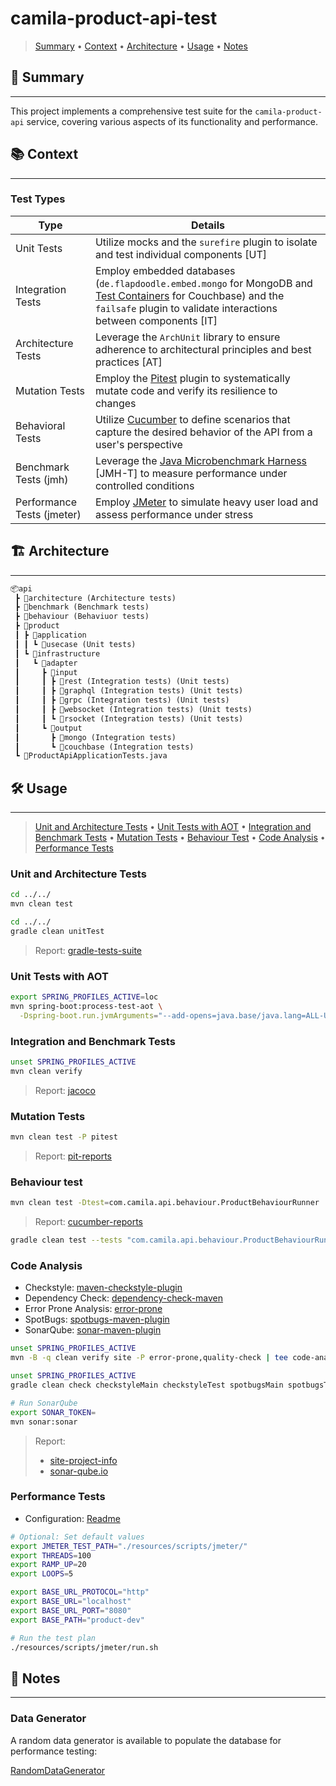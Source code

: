 # camila-product-api-test

> [Summary](#-summary)
  • [Context](#-context)
  • [Architecture](#-architecture)
  • [Usage](#-usage)
  • [Notes](#-notes)

## 📜 Summary

---

This project implements a comprehensive test suite for the `camila-product-api` service, covering various aspects of its functionality and performance.

## 📚 Context

---

### Test Types

| Type                       | Details                                                                                                                                                                                                                           |
|----------------------------|-----------------------------------------------------------------------------------------------------------------------------------------------------------------------------------------------------------------------------------|
| Unit Tests                 | Utilize mocks and the `surefire` plugin to isolate and test individual components [UT]                                                                                                                                            |
| Integration Tests          | Employ embedded databases (`de.flapdoodle.embed.mongo` for MongoDB and [Test Containers](https://testcontainers.com/modules/couchbase/) for Couchbase) and the `failsafe` plugin to validate interactions between components [IT] |
| Architecture Tests         | Leverage the `ArchUnit` library to ensure adherence to architectural principles and best practices [AT]                                                                                                                           |
| Mutation Tests             | Employ the [Pitest](https://github.com/pitest/pitest-junit5-plugin.git) plugin to systematically mutate code and verify its resilience to changes                                                                                 |
| Behavioral Tests           | Utilize [Cucumber](https://cucumber.io/docs/guides/) to define scenarios that capture the desired behavior of the API from a user's perspective                                                                                   |
| Benchmark Tests (jmh)      | Leverage the [Java Microbenchmark Harness](https://github.com/openjdk/jmh) [JMH-T] to measure performance under controlled conditions                                                                                             |
| Performance Tests (jmeter) | Employ [JMeter](https://jmeter.apache.org) to simulate heavy user load and assess performance under stress                                                                                                                        |

## 🏗️ Architecture

---

```txt
📦api
 ┣ 📂architecture (Architecture tests)
 ┣ 📂benchmark (Benchmark tests)
 ┣ 📂behaviour (Behaviuor tests)
 ┣ 📂product
 ┃ ┣ 📂application
 ┃ ┃ ┗ 📂usecase (Unit tests)
 ┃ ┗ 📂infrastructure
 ┃   ┗ 📂adapter
 ┃     ┣ 📂input
 ┃     ┃ ┣ 📂rest (Integration tests) (Unit tests)
 ┃     ┃ ┣ 📂graphql (Integration tests) (Unit tests)
 ┃     ┃ ┣ 📂grpc (Integration tests) (Unit tests)
 ┃     ┃ ┣ 📂websocket (Integration tests) (Unit tests)
 ┃     ┃ ┗ 📂rsocket (Integration tests) (Unit tests)
 ┃     ┗ 📂output
 ┃       ┣ 📂mongo (Integration tests)
 ┃       ┗ 📂couchbase (Integration tests)
 ┗ 📜ProductApiApplicationTests.java
```

## 🛠️ Usage

---

> [Unit and Architecture Tests](#unit-and-architecture-tests)
  • [Unit Tests with AOT](#unit-tests-with-aot)
  • [Integration and Benchmark Tests](#integration-and-benchmark-tests)
  • [Mutation Tests](#mutation-tests)
  • [Behaviour Test](#behaviour-test)
  • [Code Analysis](#code-analysis)
  • [Performance Tests](#performance-tests)

### Unit and Architecture Tests

```bash
cd ../../
mvn clean test
```

```bash
cd ../../
gradle clean unitTest
```

> Report: [gradle-tests-suite](./../../build/reports/tests/test/index.html)

### Unit Tests with AOT

```bash
export SPRING_PROFILES_ACTIVE=loc
mvn spring-boot:process-test-aot \
  -Dspring-boot.run.jvmArguments="--add-opens=java.base/java.lang=ALL-UNNAMED"
```

### Integration and Benchmark Tests

```bash
unset SPRING_PROFILES_ACTIVE
mvn clean verify
```

> Report: [jacoco](./../../target/site/jacoco/index.html)

### Mutation Tests

```bash
mvn clean test -P pitest
```

> Report: [pit-reports](./../../target/pit-reports/index.html)

### Behaviour test

```bash
mvn clean test -Dtest=com.camila.api.behaviour.ProductBehaviourRunner
```

> Report: [cucumber-reports](./../../target/cucumber-reports/Cucumber.html)

```bash
gradle clean test --tests "com.camila.api.behaviour.ProductBehaviourRunner"
```

### Code Analysis

* Checkstyle: [maven-checkstyle-plugin](https://checkstyle.sourceforge.io/)
* Dependency Check: [dependency-check-maven](https://jeremylong.github.io/DependencyCheck/dependency-check-maven/)
* Error Prone Analysis: [error-prone](https://github.com/google/error-prone)
* SpotBugs: [spotbugs-maven-plugin](https://spotbugs.github.io/)
* SonarQube: [sonar-maven-plugin](https://docs.sonarqube.org/latest/analysis/scan/sonarscanner-for-maven/)

```bash
unset SPRING_PROFILES_ACTIVE
mvn -B -q clean verify site -P error-prone,quality-check | tee code-analysis.log
```

```bash
unset SPRING_PROFILES_ACTIVE
gradle clean check checkstyleMain checkstyleTest spotbugsMain spotbugsTest dependencyCheckAnalyze | tee code-analysis.log
```

```bash
# Run SonarQube
export SONAR_TOKEN=
mvn sonar:sonar
```

> Report: 
>  - [site-project-info](./../../target/site/project-info.html)
>  - [sonar-qube.io](https://sonarcloud.io/summary/overall?id=JuanPabloJimenezEsclusa_camila-services&branch=main)

### Performance Tests

* Configuration: [Readme](./resources/scripts/jmeter)

```bash
# Optional: Set default values
export JMETER_TEST_PATH="./resources/scripts/jmeter/"
export THREADS=100
export RAMP_UP=20 
export LOOPS=5

export BASE_URL_PROTOCOL="http"
export BASE_URL="localhost"
export BASE_URL_PORT="8080"
export BASE_PATH="product-dev"

# Run the test plan
./resources/scripts/jmeter/run.sh
```

## 📝 Notes

---

### Data Generator

A random data generator is available to populate the database for performance testing:

[RandomDataGenerator](java/com/camila/api/product/infrastructure/adapter/output/RandomDataGenerator.java)
